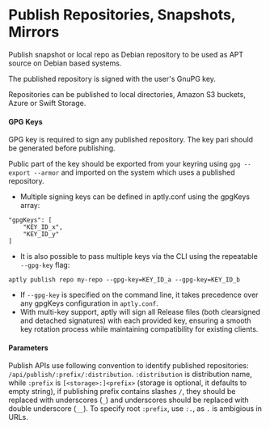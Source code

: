 # Publish Repositories, Snapshots, Mirrors
<div>

Publish snapshot or local repo as Debian repository to be used as APT source on Debian based systems.

The published repository is signed with the user's GnuPG key.

Repositories can be published to local directories, Amazon S3 buckets, Azure or Swift Storage.

#### GPG Keys

GPG key is required to sign any published repository. The key pari should be generated before publishing.

Public part of the key should be exported from your keyring using `gpg --export --armor` and imported on the system which uses a published repository.

* Multiple signing keys can be defined in aptly.conf using the gpgKeys array:
```
"gpgKeys": [
    "KEY_ID_x",
    "KEY_ID_y"
]
```

* It is also possible to pass multiple keys via the CLI using the repeatable `--gpg-key` flag:
```
aptly publish repo my-repo --gpg-key=KEY_ID_a --gpg-key=KEY_ID_b
```
* If `--gpg-key` is specified on the command line, it takes precedence over any gpgKeys configuration in `aptly.conf`.
* With multi-key support, aptly will sign all Release files (both clearsigned and detached signatures) with each provided key, ensuring a smooth key rotation process while maintaining compatibility for existing clients.

#### Parameters

Publish APIs use following convention to identify published repositories: `/api/publish/:prefix/:distribution`.  `:distribution` is distribution name, while `:prefix` is `[<storage>:]<prefix>` (storage is optional, it defaults to empty string), if publishing prefix contains slashes `/`, they should be replaced with underscores (`_`) and underscores
should be replaced with double underscore (`__`). To specify root `:prefix`, use `:.`, as `.` is ambigious in URLs.

</div>
